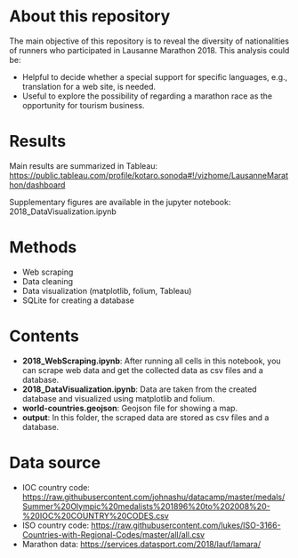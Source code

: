 # About this repository
The main objective of this repository is to reveal the diversity of nationalities of runners who participated in Lausanne Marathon 2018. This analysis could be:
- Helpful to decide whether a special support for specific languages, e.g., translation for a web site, is needed.
- Useful to explore the possibility of regarding a marathon race as the opportunity for tourism business.

# Results
Main results are summarized in Tableau:
https://public.tableau.com/profile/kotaro.sonoda#!/vizhome/LausanneMarathon/dashboard

Supplementary figures are available in the jupyter notebook: 2018_DataVisualization.ipynb

# Methods
- Web scraping
- Data cleaning
- Data visualization (matplotlib, folium, Tableau)
- SQLite for creating a database

# Contents
- <strong>2018_WebScraping.ipynb</strong>: After running all cells in this notebook, you can scrape web data and get the collected data as csv files and a database.  
-  <strong>2018_DataVisualization.ipynb</strong>: Data are taken from the created database and visualized using matplotlib and folium. 
- <strong>world-countries.geojson</strong>: Geojson file for showing a map.
- <strong>output</strong>: In this folder, the scraped data are stored as csv files and a database.

# Data source
- IOC country code: https://raw.githubusercontent.com/johnashu/datacamp/master/medals/Summer%20Olympic%20medalists%201896%20to%202008%20-%20IOC%20COUNTRY%20CODES.csv
- ISO country code: https://raw.githubusercontent.com/lukes/ISO-3166-Countries-with-Regional-Codes/master/all/all.csv
- Marathon data: https://services.datasport.com/2018/lauf/lamara/
